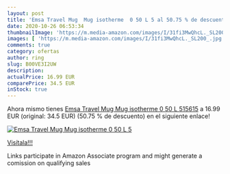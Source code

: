 ```yaml
---
layout: post
title: 'Emsa Travel Mug  Mug isotherme  0 50 L 5 al 50.75 % de descuento'
date: 2020-10-26 06:53:34
thumbnailImage: 'https://m.media-amazon.com/images/I/31fi3MwQhcL._SL200_.jpg'
images: [ 'https://m.media-amazon.com/images/I/31fi3MwQhcL._SL200_.jpg' ]
comments: true
category: ofertas
author: ring
slug: B00VE3I2UW
description:
actualPrice: 16.99 EUR
comparePrice: 34.5 EUR
inStock: true
---
```


Ahora mismo tienes [Emsa Travel Mug  Mug isotherme  0 50 L 515615](https://www.amazon.fr/dp/B00VE3I2UW/?tag=tolees0d-21) a 16.99 EUR (original: 34.5 EUR) (50.75 %  de descuento) en el siguiente enlace!

[![Emsa Travel Mug  Mug isotherme  0 50 L 5](https://m.media-amazon.com/images/I/31fi3MwQhcL._SL200_.jpg)](https://www.amazon.fr/dp/B00VE3I2UW/?tag=tolees0d-21)

[Visítala!!!](https://www.amazon.fr/dp/B00VE3I2UW/?tag=tolees0d-21)

Links participate in Amazon Associate program and might generate a comission on qualifying sales
